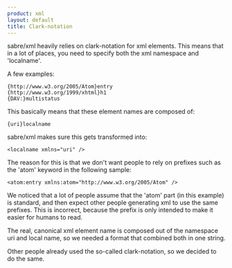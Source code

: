 ```yaml
---
product: xml 
layout: default
title: Clark-notation
---
```


sabre/xml heavily relies on clark-notation for xml elements. This means that in a lot
of places, you need to specify both the xml namespace and 'localname'.

A few examples:

    {http://www.w3.org/2005/Atom}entry
    {http://www.w3.org/1999/xhtml}h1
    {DAV:}multistatus

This basically means that these element names are composed of:

    {uri}localname

sabre/xml makes sure this gets transformed into:

    <localname xmlns="uri" />

The reason for this is that we don't want people to rely on prefixes such as the 'atom'
keyword in the following sample:

    <atom:entry xmlns:atom="http://www.w3.org/2005/Atom" />

We noticed that a lot of people assume that the 'atom' part (in this example) is standard,
and then expect other people generating xml to use the same prefixes. This is incorrect,
because the prefix is only intended to make it easier for humans to read.

The real, canonical xml element name is composed out of the namespace uri and local name,
so we needed a format that combined both in one string.

Other people already used the so-called clark-notation, so we decided to do the same.

